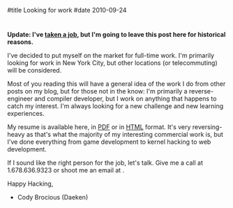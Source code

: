 #title Looking for work
#date 2010-09-24

# 

**Update: I've [taken a job][1], but I'm going to leave this post here for historical reasons.**

 [1]: http://daeken.com/new-job

I've decided to put myself on the market for full-time work. I'm primarily looking for work in New York City, but other locations (or telecommuting) will be considered.

Most of you reading this will have a general idea of the work I do from other posts on my blog, but for those not in the know: I'm primarily a reverse-engineer and compiler developer, but I work on anything that happens to catch my interest. I'm always looking for a new challenge and new learning experiences.

My resume is available here, in [PDF][2] or in [HTML][3] format. It's very reversing-heavy as that's what the majority of my interesting commercial work is, but I've done everything from game development to kernel hacking to web development.

 [2]: http://daeken.github.com/CV.pdf
 [3]: http://daeken.github.com/CV.html

If I sound like the right person for the job, let's talk. Give me a call at 1.678.636.9323 or shoot me an email at .

Happy Hacking,   
- Cody Brocious (Daeken)
